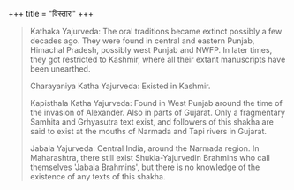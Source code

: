 +++
title = "विस्तारः"
+++

> Kathaka Yajurveda: The oral traditions became extinct possibly a few decades ago. They were found in central and eastern Punjab, Himachal Pradesh, possibly west Punjab and NWFP. In later times, they got restricted to Kashmir, where all their extant manuscripts have been unearthed.
>
> Charayaniya Katha Yajurveda: Existed in Kashmir.
>
> Kapisthala Katha Yajurveda: Found in West Punjab around the time of the invasion of Alexander. Also in parts of Gujarat. Only a fragmentary Samhita and Grhyasutra text exist, and followers of this shakha are said to exist at the mouths of Narmada and Tapi rivers in Gujarat.
>
> Jabala Yajurveda: Central India, around the Narmada region. In Maharashtra, there still exist Shukla-Yajurvedin Brahmins who call themselves 'Jabala Brahmins', but there is no knowledge of the existence of any texts of this shakha. 
